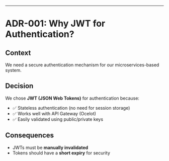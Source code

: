
---

# ADR-001: Why JWT for Authentication?

## **Context**
We need a secure authentication mechanism for our microservices-based system.

## **Decision**
We chose **JWT (JSON Web Tokens)** for authentication because:
- ✅ Stateless authentication (no need for session storage)
- ✅ Works well with API Gateway (Ocelot)
- ✅ Easily validated using public/private keys

## **Consequences**
- JWTs must be **manually invalidated**
- Tokens should have a **short expiry** for security
